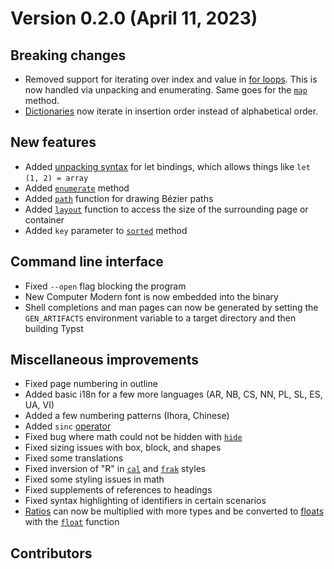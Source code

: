 # Version 0.2.0 (April 11, 2023)

## Breaking changes

- Removed support for iterating over index and value in [for
  loops](/reference/scripting/#loops). This is now handled via unpacking
  and enumerating. Same goes for the
  [`map`](/reference/foundations/array/#definitions-map) method.
- [Dictionaries](/reference/foundations/dictionary/) now iterate in
  insertion order instead of alphabetical order.

## New features

- Added [unpacking syntax](/reference/scripting/#bindings) for let
  bindings, which allows things like
  <span class="typ-key">`let`</span>` `<span class="typ-punct">`(`</span>`1`<span class="typ-punct">`,`</span>` 2`<span class="typ-punct">`)`</span>` `<span class="typ-op">`=`</span>` array`
- Added
  [`enumerate`](/reference/foundations/array/#definitions-enumerate)
  method
- Added [`path`](/reference/visualize/path/ "`path`") function for
  drawing Bézier paths
- Added [`layout`](/reference/layout/layout/ "`layout`") function to
  access the size of the surrounding page or container
- Added `key` parameter to
  [`sorted`](/reference/foundations/array/#definitions-sorted) method

## Command line interface

- Fixed `--open` flag blocking the program
- New Computer Modern font is now embedded into the binary
- Shell completions and man pages can now be generated by setting the
  `GEN_ARTIFACTS` environment variable to a target directory and then
  building Typst

## Miscellaneous improvements

- Fixed page numbering in outline
- Added basic i18n for a few more languages (AR, NB, CS, NN, PL, SL, ES,
  UA, VI)
- Added a few numbering patterns (Ihora, Chinese)
- Added `sinc` [operator](/reference/math/op/)
- Fixed bug where math could not be hidden with
  [`hide`](/reference/layout/hide/ "`hide`")
- Fixed sizing issues with box, block, and shapes
- Fixed some translations
- Fixed inversion of "R" in
  [`cal`](/reference/math/variants/#functions-cal) and
  [`frak`](/reference/math/variants/#functions-frak) styles
- Fixed some styling issues in math
- Fixed supplements of references to headings
- Fixed syntax highlighting of identifiers in certain scenarios
- [Ratios](/reference/layout/ratio/) can now be multiplied with more
  types and be converted to [floats](/reference/foundations/float/) with
  the [`float`](/reference/foundations/float/ "`float`") function

## Contributors
